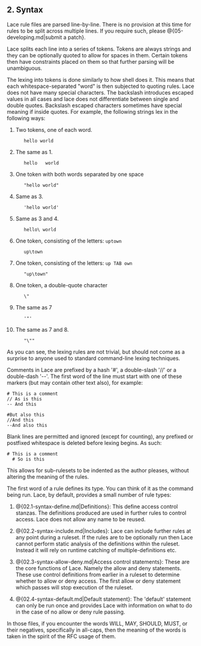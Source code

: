## 2. Syntax


Lace rule files are parsed line-by-line.  There is no provision at
this time for rules to be split across multiple lines.  If you require
such, please @{05-developing.md|submit a patch}.

Lace splits each line into a series of tokens.  Tokens are always
strings and they can be optionally quoted to allow for spaces in them.
Certain tokens then have constraints placed on them so that further
parsing will be unambiguous.

The lexing into tokens is done similarly to how shell does it.  This
means that each whitespace-separated "word" is then subjected to
quoting rules.  Lace does not have many special characters.  The
backslash introduces escaped values in all cases and lace does not
differentiate between single and double quotes.  Backslash escaped
characters sometimes have special meaning if inside quotes.  For
example, the following strings lex in the following ways:

1. Two tokens, one of each word.

          hello world

2. The same as 1.

          hello   world

3. One token with both words separated by one space

          "hello world"

4. Same as 3.

          'hello world'

5. Same as 3 and 4.

          hello\ world

6. One token, consisting of the letters: `uptown`

          up\town

6. One token, consisting of the letters: `up TAB own`

          "up\town"

7. One token, a double-quote character

          \"

8. The same as 7

          '"'

9. The same as 7 and 8.

          "\""


As you can see, the lexing rules are not trivial, but should not come
as a surprise to anyone used to standard command-line lexing
techniques.

Comments in Lace are prefixed by a hash '#', a double-slash '//' or a
double-dash '--'.  The first word of the line must start with one of
these markers (but may contain other text also), for example:

    # This is a comment
    // As is this
    -- And this

    #But also this
    //And this
    --And also this

Blank lines are permitted and ignored (except for counting), any
prefixed or postfixed whitespace is deleted before lexing begins.  As
such:

    # This is a comment
      # So is this

This allows for sub-rulesets to be indented as the author pleases,
without altering the meaning of the rules.

The first word of a rule defines its type.  You can think of it as the
command being run.  Lace, by default, provides a small number of rule
types:

1. @{02.1-syntax-define.md|Definitions}:
This define access control stanzas.  The definitions produced are
used in further rules to control access.  Lace does not allow any
name to be reused.

2. @{02.2-syntax-include.md|Includes}:
Lace can include further rules at any point during a ruleset.  If
the rules are to be optionally run then Lace cannot perform static
analysis of the definitions within the ruleset.  Instead it will
rely on runtime catching of multiple-definitions etc.

3. @{02.3-syntax-allow-deny.md|Access control statements}:
These are the core functions of Lace.  Namely the allow and deny
statements.  These use control definitions from earlier in a ruleset
to determine whether to allow or deny access.  The first allow
or deny statement which passes will stop execution of the ruleset.

4. @{02.4-syntax-default.md|Default statement}:
The 'default' statement can only be run once and provides Lace with
information on what to do in the case of no allow or deny rule passing.

In those files, if you encounter the words WILL, MAY, SHOULD, MUST, or
their negatives, specifically in all-caps, then the meaning of the
words is taken in the spirit of the RFC usage of them.
